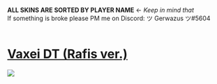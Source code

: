 **ALL SKINS ARE SORTED BY PLAYER NAME** <- *Keep in mind that* <br>
If something is broke please PM me on Discord: ツ Gerwazus ツ#5604
<br>
<br>
# [Vaxei DT (Rafis ver.)](https://joofixd.s-ul.eu/NyoJDqSp)
![](https://osu.ppy.sh/ss/13422086/af38)
